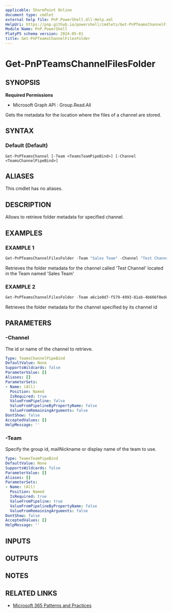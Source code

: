 ```yaml
---
applicable: SharePoint Online
document type: cmdlet
external help file: PnP.PowerShell.dll-Help.xml
HelpUri: https://pnp.github.io/powershell/cmdlets/Get-PnPTeamsChannelFilesFolder.html
Module Name: PnP.PowerShell
PlatyPS schema version: 2024-05-01
title: Get-PnPTeamsChannelFilesFolder
---
```


# Get-PnPTeamsChannelFilesFolder

## SYNOPSIS

**Required Permissions**

  * Microsoft Graph API : Group.Read.All

Gets the metadata for the location where the files of a channel are stored.

## SYNTAX

### Default (Default)

```
Get-PnPTeamsChannel [-Team <TeamsTeamPipeBind>] [-Channel <TeamsChannelPipeBind>]
```

## ALIASES

This cmdlet has no aliases.

## DESCRIPTION

Allows to retrieve folder metadata for specified channel.

## EXAMPLES

### EXAMPLE 1

```powershell
Get-PnPTeamsChannelFilesFolder -Team "Sales Team" -Channel "Test Channel"
```

Retrieves the folder metadata for the channel called 'Test Channel' located in the Team named 'Sales Team'

### EXAMPLE 2

```powershell
Get-PnPTeamsChannelFilesFolder -Team a6c1e0d7-f579-4993-81ab-4b666f8edea8 -Channel "19:796d063b63e34497aeaf092c8fb9b44e@thread.skype"
```

Retrieves the folder metadata for the channel specified by its channel id

## PARAMETERS

### -Channel

The id or name of the channel to retrieve.

```yaml
Type: TeamsChannelPipeBind
DefaultValue: None
SupportsWildcards: false
ParameterValue: []
Aliases: []
ParameterSets:
- Name: (All)
  Position: Named
  IsRequired: true
  ValueFromPipeline: false
  ValueFromPipelineByPropertyName: false
  ValueFromRemainingArguments: false
DontShow: false
AcceptedValues: []
HelpMessage: ''
```

### -Team

Specify the group id, mailNickname or display name of the team to use.

```yaml
Type: TeamsTeamPipeBind
DefaultValue: None
SupportsWildcards: false
ParameterValue: []
Aliases: []
ParameterSets:
- Name: (All)
  Position: Named
  IsRequired: true
  ValueFromPipeline: true
  ValueFromPipelineByPropertyName: false
  ValueFromRemainingArguments: false
DontShow: false
AcceptedValues: []
HelpMessage: ''
```

## INPUTS

## OUTPUTS

## NOTES

## RELATED LINKS

- [Microsoft 365 Patterns and Practices](https://aka.ms/m365pnp)
